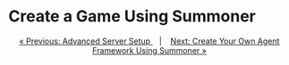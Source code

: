 # Create a Game Using Summoner



<p align="center">
  <a href="server_setup.md">&laquo; Previous: Advanced Server Setup </a> &nbsp;&nbsp;&nbsp;|&nbsp;&nbsp;&nbsp; <a href="agent_framework.md">Next: Create Your Own Agent Framework Using Summoner &raquo;</a>
</p>